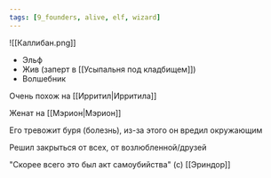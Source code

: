 ```yaml
---
tags: [9_founders, alive, elf, wizard]
---
```


![[Каллибан.png]]

- Эльф
- Жив (заперт в [[Усыпальня под кладбищем]])
- Волшебник

Очень похож на [[Ирритил|Ирритила]]

Женат на [[Мэрион|Мэрион]]

Его тревожит буря (болезнь), из-за этого он вредил окружающим

Решил закрыться от всех, от возлюбленной/друзей

"Скорее всего это был акт самоубийства" (с) [[Эриндор]]
